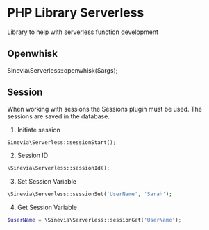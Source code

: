 # PHP Library Serverless

Library to help with serverless function development

## Openwhisk ##

Sinevia\Serverless::openwhisk($args);

## Session ##

When working with sessions the Sessions plugin must be used. The sessions are saved in the database.

1. Initiate session

```php
Sinevia\Serverless::sessionStart();
```

2. Session ID

```php
\Sinevia\Serverless::sessionId();
```

3. Set Session Variable

```php
\Sinevia\Serverless::sessionSet('UserName', 'Sarah');
```

4. Get Session Variable

```php
$userName = \Sinevia\Serverless::sessionGet('UserName');
```
